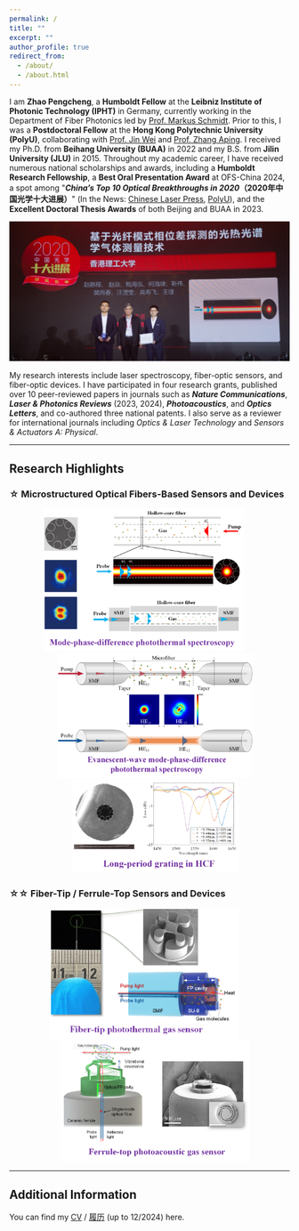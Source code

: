 ```yaml
---
permalink: /
title: ""
excerpt: ""
author_profile: true
redirect_from:
  - /about/
  - /about.html
---
```


I am **Zhao Pengcheng**, a **Humboldt Fellow** at the **Leibniz Institute of Photonic Technology (IPHT)** in Germany, currently working in the Department of Fiber Photonics led by [Prof. Markus Schmidt](https://www.leibniz-ipht.de/en/departments/fiber-photonics/work-groups/hybrid-fibers/). Prior to this, I was a **Postdoctoral Fellow** at the **Hong Kong Polytechnic University (PolyU)**, collaborating with [Prof. Jin Wei](https://jinwei-group.github.io/group_website/author/wei-jin/) and [Prof. Zhang Aping](https://www.polyu.edu.hk/researchgrp/azhang/index.htm). I received my Ph.D. from **Beihang University (BUAA)** in 2022 and my B.S. from **Jilin University (JLU)** in 2015. Throughout my academic career, I have received numerous national scholarships and awards, including a **Humboldt Research Fellowship**, a **Best Oral Presentation Award** at OFS-China 2024, a spot among "**_China’s Top 10 Optical Breakthroughs in 2020_（2020年中国光学十大进展）**" (In the News: [Chinese Laser Press](https://www.opticsjournal.net/columns/zggx?type=view&postid=PT21042600003LiOkR), [PolyU](https://research.polyu.edu.hk/en/prizes/2020%E4%B8%AD%E5%9B%BD%E5%85%89%E5%AD%A6%E5%8D%81%E5%A4%A7%E8%BF%9B%E5%B1%95-chinas-top-10-optical-breakthroughs-in-optics)), and the **Excellent Doctoral Thesis Awards** of both Beijing and BUAA in 2023.

![avatar](/images/sdjz_zsl.jpg)

My research interests include laser spectroscopy, fiber-optic sensors, and fiber-optic devices. I have participated in four research grants, published over 10 peer-reviewed papers in journals such as **_Nature Communications_**, **_Laser & Photonics Reviews_** (2023, 2024), **_Photoacoustics_**, and **_Optics Letters_**, and co-authored three national patents. I also serve as a reviewer for international journals including _Optics & Laser Technology_ and _Sensors & Actuators A: Physical_.

---

## **Research Highlights**

### ☆ **Microstructured Optical Fibers-Based Sensors and Devices**
<p style="text-align: center;">
  <a href="https://www.nature.com/articles/s41467-020-14707-0" target="_blank">
    <img src="/images/MPDPTS.png" alt="Image 1" title="Mode-phase-difference photothermal spectroscopy for gas detection with an anti-resonant hollow-core optical fiber" width="360" style="margin-right: 20px;">
  </a>
  <a href="https://onlinelibrary.wiley.com/doi/abs/10.1002/lpor.202200972" target="_blank">
    <img src="/images/eMPDPTS.png" alt="Image 2" title="Evanescent wave lab-on-ﬁber for high sensitivity gas spectroscopy with wide dynamic range and long-term stability" width="350" style="margin-left: 20px;">
  </a>
  <a href="https://opg.optica.org/abstract.cfm?uri=ACPC-2020-M4A.118" target="_blank">
    <img src="/images/HCFLPG.png" alt="Image 3" title="LP01-LP11 mode conversion in a negative curvature hollow-core fiber by use of a long-period grating" width="300" style="margin-left: 20px;">
  </a>
</p>

### ☆☆ **Fiber-Tip / Ferrule-Top Sensors and Devices**
<p style="text-align: center;">
  <a href="https://onlinelibrary.wiley.com/doi/full/10.1002/lpor.202301285" target="_blank">
    <img src="/images/fibertipPTS1.png" alt="Image 4" title="Ultraminiature Optical Fiber-Tip 3D-Microprinted Photothermal Interferometric Gas Sensors" width="340" style="margin-right: 20px;">
  </a>
  <a href="https://www.sciencedirect.com/science/article/pii/S2213597924000740" target="_blank">
    <img src="/images/fibertopPAS1.png" alt="Image 5" title="Miniature optical fiber photoacoustic spectroscopy gas sensor based on a 3D micro-printed planar-spiral spring optomechanical resonator" width="340" style="margin-left: 20px;">
  </a>
</p>

---

## **Additional Information**

You can find my [CV](../files/Zhao_Pengcheng_CV_English.pdf) / [履历](../files/赵鹏程_中文简历.pdf)  (up to 12/2024) here.
